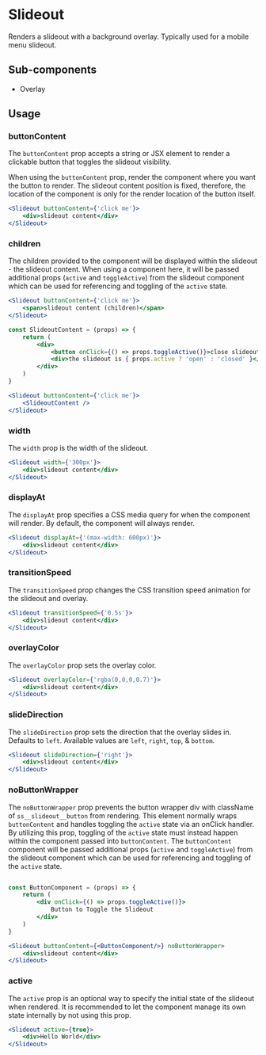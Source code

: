 # Slideout

Renders a slideout with a background overlay. Typically used for a mobile menu slideout. 

## Sub-components
- Overlay

## Usage

### buttonContent
The `buttonContent` prop accepts a string or JSX element to render a clickable button that toggles the slideout visibility. 

When using the `buttonContent` prop, render the component where you want the button to render. The slideout content position is fixed, therefore, the location of the component is only for the render location of the button itself. 

```jsx
<Slideout buttonContent={'click me'}>
	<div>slideout content</div>
</Slideout>
```

### children
The children provided to the component will be displayed within the slideout - the slideout content. When using a component here, it will be passed additional props (`active` and `toggleActive`) from the slideout component which can be used for referencing and toggling of the `active` state.

```jsx
<Slideout buttonContent={'click me'}>
	<span>slideout content (children)</span>
</Slideout>
```

```jsx
const SlideoutContent = (props) => {
	return (
		<div>
			<button onClick={() => props.toggleActive()}>close slideout</button>
			<div>the slideout is { props.active ? 'open' : 'closed' }</div>
		</div>
	)
}

<Slideout buttonContent={'click me'}>
	<SlideoutContent />
</Slideout>
```

### width
The `width` prop is the width of the slideout.

```jsx
<Slideout width={'300px'}>
	<div>slideout content</div>
</Slideout>
```

### displayAt
The `displayAt` prop specifies a CSS media query for when the component will render. By default, the component will always render. 

```jsx
<Slideout displayAt={'(max-width: 600px)'}>
	<div>slideout content</div>
</Slideout>
```

### transitionSpeed
The `transitionSpeed` prop changes the CSS transition speed animation for the slideout and overlay.

```jsx
<Slideout transitionSpeed={'0.5s'}>
	<div>slideout content</div>
</Slideout>
```


### overlayColor
The `overlayColor` prop sets the overlay color.

```jsx
<Slideout overlayColor={'rgba(0,0,0,0.7)'}>
	<div>slideout content</div>
</Slideout>
```


### slideDirection
The `slideDirection` prop sets the direction that the overlay slides in. Defaults to `left`. Available values are `left`, `right`, `top`, & `bottom`.

```jsx
<Slideout slideDirection={'right'}>
	<div>slideout content</div>
</Slideout>
```

### noButtonWrapper
The `noButtonWrapper` prop prevents the button wrapper div with className of `ss__slideout__button` from rendering. This element normally wraps `buttonContent` and handles toggling the `active` state via an onClick handler. By utilizing this prop, toggling of the `active` state must instead happen within the component passed into `buttonContent`. The `buttonContent` component will be passed additional props (`active` and `toggleActive`) from the slideout component which can be used for referencing and toggling of the `active` state.

```jsx

const ButtonComponent = (props) => {
	return (
		<div onClick={() => props.toggleActive()}>
			Button to Toggle the Slideout
		</div>
	)
}

<Slideout buttonContent={<ButtonComponent/>} noButtonWrapper>
	<div>slideout content</div>
</Slideout>
```

### active
The `active` prop is an optional way to specify the initial state of the slideout when rendered. It is recommended to let the component manage its own state internally by not using this prop.

```jsx
<Slideout active={true}>
	<div>Hello World</div>
</Slideout>
```
